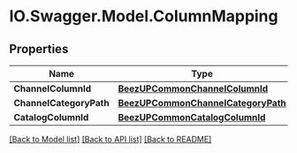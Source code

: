 # IO.Swagger.Model.ColumnMapping
## Properties

Name | Type | Description | Notes
------------ | ------------- | ------------- | -------------
**ChannelColumnId** | [**BeezUPCommonChannelColumnId**](BeezUPCommonChannelColumnId.md) |  | [optional] 
**ChannelCategoryPath** | [**BeezUPCommonChannelCategoryPath**](BeezUPCommonChannelCategoryPath.md) |  | [optional] 
**CatalogColumnId** | [**BeezUPCommonCatalogColumnId**](BeezUPCommonCatalogColumnId.md) |  | [optional] 

[[Back to Model list]](../README.md#documentation-for-models) [[Back to API list]](../README.md#documentation-for-api-endpoints) [[Back to README]](../README.md)

